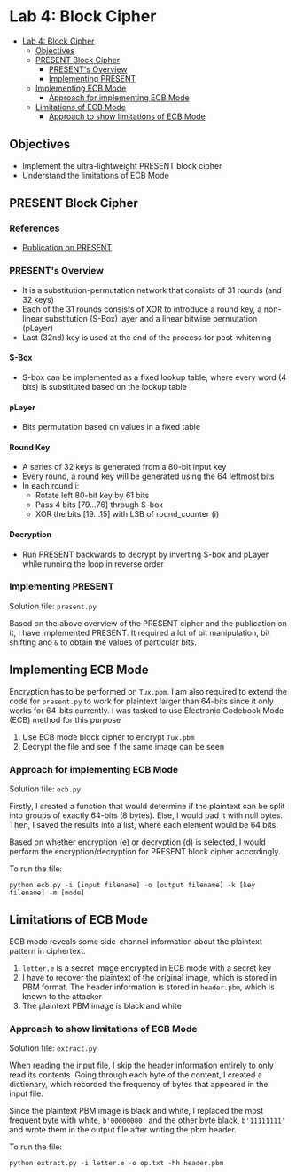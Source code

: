 # Lab 4: Block Cipher

- [Lab 4: Block Cipher](#lab-4-block-cipher)
  - [Objectives](#objectives)
  - [PRESENT Block Cipher](#present-block-cipher)
	- [PRESENT's Overview](#presents-overview)
	- [Implementing PRESENT](#implementing-present)
  - [Implementing ECB Mode](#implementing-ecb-mode)
	- [Approach for implementing ECB Mode](#approach-for-implementing-ecb-mode)
  - [Limitations of ECB Mode](#limitations-of-ecb-mode)
	- [Approach to show limitations of ECB Mode](#approach-to-show-limitations-of-ecb-mode)

## Objectives

* Implement the ultra-lightweight PRESENT block cipher
* Understand the limitations of ECB Mode

## PRESENT Block Cipher

### References

- [Publication on PRESENT](https://www.iacr.org/archive/ches2007/47270450/47270450.pdf)

### PRESENT's Overview

- It is a substitution-permutation network that consists of 31 rounds (and 32 keys)
- Each of the 31 rounds consists of XOR to introduce a round key, a non-linear substitution (S-Box) layer and a linear bitwise permutation (pLayer)
- Last (32nd) key is used at the end of the process for post-whitening

#### S-Box

- S-box can be implemented as a fixed lookup table, where every word (4 bits) is substituted based on the lookup table

#### pLayer

- Bits permutation based on values in a fixed table

#### Round Key

- A series of 32 keys is generated from a 80-bit input key
- Every round, a round key will be generated using the 64 leftmost bits
- In each round i:
	- Rotate left 80-bit key by 61 bits
	- Pass 4 bits [79...76] through S-box
	- XOR the bits [19...15] with LSB of round_counter (i)

#### Decryption

- Run PRESENT backwards to decrypt by inverting S-box and pLayer while running the loop in reverse order

### Implementing PRESENT

Solution file: `present.py`

Based on the above overview of the PRESENT cipher and the publication on it, I have implemented PRESENT. It required a lot of bit manipulation, bit shifting and `&` to obtain the values of particular bits.

## Implementing ECB Mode

Encryption has to be performed on `Tux.pbm`. I am also required to extend the code for `present.py` to work for plaintext larger than 64-bits since it only works for 64-bits currently. I was tasked to use Electronic Codebook Mode (ECB) method for this purpose

1. Use ECB mode block cipher to encrypt `Tux.pbm`
2. Decrypt the file and see if the same image can be seen

### Approach for implementing ECB Mode

Solution file: `ecb.py`

Firstly, I created a function that would determine if the plaintext can be split into groups of exactly 64-bits (8 bytes). Else, I would pad it with null bytes. Then, I saved the results into a list, where each element would be 64 bits.

Based on whether encryption (e) or decryption (d) is selected, I would perform the encryption/decryption for PRESENT block cipher accordingly.

To run the file:

`python ecb.py -i [input filename] -o [output filename] -k [key filename] -m [mode]`

## Limitations of ECB Mode

ECB mode reveals some side-channel information about the plaintext pattern in ciphertext.

1. `letter.e` is a secret image encrypted in ECB mode with a secret key
2. I have to recover the plaintext of the original image, which is stored in PBM format. The header information is stored in `header.pbm`, which is known to the attacker
3. The plaintext PBM image is black and white

### Approach to show limitations of ECB Mode

Solution file: `extract.py`

When reading the input file, I skip the header information entirely to only read its contents. Going through each byte of the content, I created a dictionary, which recorded the frequency of bytes that appeared in the input file.

Since the plaintext PBM image is black and white, I replaced the most frequent byte with white, `b'00000000'` and the other byte black, `b'11111111'` and wrote them in the output file after writing the pbm header.

To run the file:

`python extract.py -i letter.e -o op.txt -hh header.pbm`